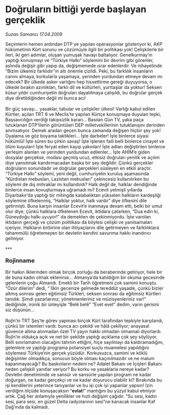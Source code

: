 # Doğruların bittiği yerde başlayan gerçeklik

*Suzan Samancı 17.04.2009*

<div class="taraf_structure_2col_1zq">
<div class="margen_n">



 <p>Seçimlerin hemen ardından DTP ye yapılan operasyonlar gösteriyor ki, AKP hükümetinin Kürt sorunu ve çözümüyle ilgili bir politikası yok! Çelişkilerle bir ileri, iki geri adımlar, oluşan yumuşak havayı baltalıyor. Genelkurmay’ın yaptığı konuşmayı ve “Türkiye Halkı” söylemini bir devrim gibi görenler, aslında değişir gibi yapıp da, değişmemede ısrar edenlerdir. Ve nihayetinde “Bizim ülkemiz farklıdır”ın altı önemle çizildi. Peki, bu farklılık insanların canını almaya, korkularla yaşamaya, yerinden yurdundan etmeye devam mı edecek? Bir ülkede asker varlığını hep hissettirme gereği duyuyorsa, o ülkede bırakın azınlıkları, farklı dil ve kültürleri, yurttaşlar da yoktur! Seksen küsur yıldır cumhuriyetin doğruları dayatılmaya çalışıldı, bu doğrular gerçek diye diretildiğinden değil mi bunca acı! <br/><br/>Bir güç savaşı... yasaklar, tabular ve çelişkiler ülkesi! Varlığı kabul edilen Kürtler, açılan TRT 6 ve Meclis’te yapılan Kürtçe konuşmaya duyulan tepki, Başsavcılığın verdiği takipsizlik kararı... Basılan Gün TV, yaka paça tutuklanan DTP’lilerin görüntüleri DEP milletvekillerinin tutuklanışını derinden anımsatıyor. Demek aradan geçen bunca zamanda değişen hiçbir şey yok! Oyalama ve göz boyama taktikleri... İşte darbeler! İşte binlerce siyasi hükümlü! İşte süren bu çirkin savaş! İşte işlenen faili belli binlerce cinayet ve ölüm kuyuları! İşte feryat eden kayıp yakınları! İşte adları değiştirilen binlerce yerleşim alanları ve yerinden yurdundan edilenler... İşte AHİM’e giden dosyalar gerçekse, modası geçmiş ucuz, etkisiz doğruları yenilik ve açılım diye yansıtmak kandırmacadan başka bir şey değildir. Çünkü gerçekler doğruların sonundadır ve doğrular gerçekleri süsleyen en etkili araçtır. “Türkiye Halkı” söylemi, yeni değil, cumhuriyetin kuruluş aşamasında “Kürdistan mebusları, Lazistan mebusları” çekincesiz kullanılırken bu söylemi de dış mihraklar mı kullandırdı? Halk değil de, halklar dendiğinde binlerce insan kovuşturmaya uğramadı mı? Ecevit yetmişli yıllarda Diyarbakır’da yaptığı bir mitingde kalabalıktan yükselen halkların kardeşliği söylemine öfkelenmiş, “Halklar yoktur, halk vardır” diye öfkesini dile getirmişti. Buna karşın insanlar Ecevit’e inanmaya devam etti, belki bir umut olur diye, çünkü halklara öfkelenen Ecevit, iktidara çatarken, “Dua edin ki, Güneydoğu halkı uyuyor!” da demekten de çekinmiyordu. İşte varolan iktidarın gerçeği ve çözüm politikası da böylesi çelişki ve yanılsamaları içeriyor. Halkların birbirine olan ihtiyaçlarını dile getirmeyen ve farklılıklara tahammülü öğretemeyen bir devletin kendini savunma hakkı inandırıcı gelmiyor. <br/><br/>***<b></b> <br/><br/><font size="4"><strong>Rojînname</strong></font> <br/><br/>Bir halkın ilklerinden olmak birçok zorluğu da beraberinde getiriyor, hele bir de buna kadın olmak eklenirse... Almanya’da katıldığım bir okuma gecesinde gelenlerin çoğu Almandı. Emekli bir Tarih öğretmeni çok samimi konuştu. “Özür dilerim” dedi, “ İlkin gecenize gelmede tereddüt yaşadık, çünkü bizler altmış sonrası gelen eğitimsiz Türkleri, seksen sonrası da eğitimsiz Kürtleri tanıdık. Şimdi yazarlarınız, yönetmenleriniz ve müzisyenleriniz var!” dediğinde, ironik bir ünleyişle “Belê belê” “Evet evet” dedim, varın gerisini siz düşünün... <br/><br/>Rojîn’in TRT Şeş’te görev yapması birçok Kürt tarafından tepkiyle karşılandı, çünkü bir istemleri vardı: bunca acı çekildi ve hâlâ çekiliyor; anayasal güvence altına alınmadan özel TV yayın hakkı olmadan olmamalı diyorlardı. Rojîn’in oldukça açık ve net bir şekilde yaptığı açıklama çok şey söylüyor. Belli sınırlamanın olacağını tahmin ettiğini, hiçe sayılmayı da kaldıramadığını, gelenlere ve yaptığı programa potansiyel suçlu muamelesi yapıldığını söylemesi Türkiye’nin gerçek yüzüdür. Korkusuzca, samimi ve köklü değişimler olmadıkça, sonucun böyle olması kaçınılmazdır ve ne malum kapanmayacağı? Bu baskınların nedeni ne? Adalet Bakanı ve İçişleri Bakanı neden çelişkili yanıtlar veriyor? Bu korku ve yasaklarla nereye kadar? Devletin denetiminde ve sansür ve sansürle yapılan program ne kadar doğurgan, ne kadar gerçekçi ve ne kadar doyurucu olabilir ki? Bırakında bu işi kendilerini yeterince tanıyanlar ve bu işi çok iyi yapanlar yapsın! İzin verdiğim ölçüde konuşacaksın “<b>evlat</b>!” mantığını bu yüzyıl kabul etmiyor artık. Çağ her anlamıyla yenilikler ve hızlı değişim çağıdır. “Su sesi, kadın sesi, para sesi, en güzel Delta radyolarının sesi”ne kanacak insanlar Kaf Dağ’ında da kalmadı.</p>
<br/>
<br/>
<br/>



<br/>


<div id="taraf_not">
</div>

</div>


</div>
